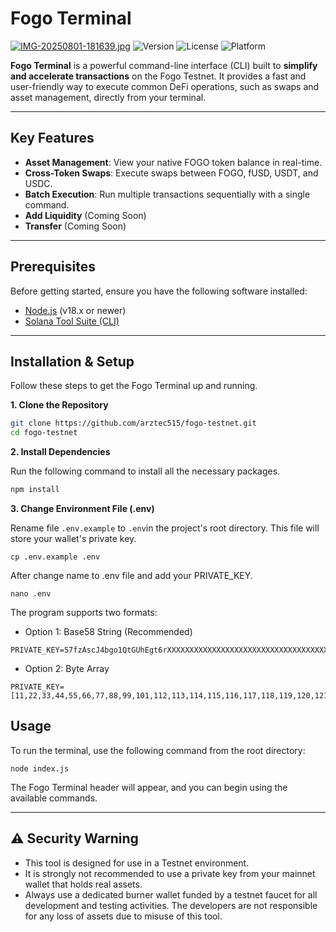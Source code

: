 # Fogo Terminal
[![IMG-20250801-181639.jpg](https://i.postimg.cc/Sx06Vg0G/IMG-20250801-181639.jpg)](https://postimg.cc/vczxZLZ1)
![Version](https://img.shields.io/badge/version-1.0.0-blue.svg)
![License](https://img.shields.io/badge/license-MIT-green.svg)
![Platform](https://img.shields.io/badge/platform-node.js-lightgrey.svg)

**Fogo Terminal** is a powerful command-line interface (CLI) built to **simplify and accelerate transactions** on the Fogo Testnet. It provides a fast and user-friendly way to execute common DeFi operations, such as swaps and asset management, directly from your terminal.

---

## Key Features

* **Asset Management**: View your native FOGO token balance in real-time.
* **Cross-Token Swaps**: Execute swaps between FOGO, fUSD, USDT, and USDC.
* **Batch Execution**: Run multiple transactions sequentially with a single command.
* **Add Liquidity** (Coming Soon)
* **Transfer** (Coming Soon)

---

## Prerequisites

Before getting started, ensure you have the following software installed:
* [Node.js](https://nodejs.org/) (v18.x or newer)
* [Solana Tool Suite (CLI)](https://docs.solana.com/cli/install-solana-cli-tools)

---

## Installation & Setup

Follow these steps to get the Fogo Terminal up and running.

**1. Clone the Repository**

```bash
git clone https://github.com/arztec515/fogo-testnet.git
cd fogo-testnet
```

**2. Install Dependencies**

Run the following command to install all the necessary packages.
```bash
npm install
```

**3. Change Environment File (.env)**

Rename file `.env.example` to `.env`in the project's root directory. This file will store your wallet's private key.
```
cp .env.example .env
```

After change name to .env file and add your PRIVATE_KEY.

```
nano .env
```
The program supports two formats:
 * Option 1: Base58 String (Recommended)
```
PRIVATE_KEY=57fzAscJ4bgo1QtGUhEgt6rXXXXXXXXXXXXXXXXXXXXXXXXXXXXXXXXXXXXXXXXXXXXXXXXXXXXXX
```
 * Option 2: Byte Array
```
PRIVATE_KEY=[11,22,33,44,55,66,77,88,99,101,112,113,114,115,116,117,118,119,120,121,122,123,124,125,126,127,128,129,130,131,132,133,134,135,136,137,138,139,140,141,142,143,144,145,146,147,148,149,150,151,152,153,154,155,156,157,158,159,160,161,162,163,164,165]
```

## Usage
To run the terminal, use the following command from the root directory:
```
node index.js
```

The Fogo Terminal header will appear, and you can begin using the available commands.

---

## ⚠️ Security Warning
 * This tool is designed for use in a Testnet environment.
 * It is strongly not recommended to use a private key from your mainnet wallet that holds real assets.
 * Always use a dedicated burner wallet funded by a testnet faucet for all development and testing activities. The developers are not responsible for any loss of assets due to misuse of this tool.
